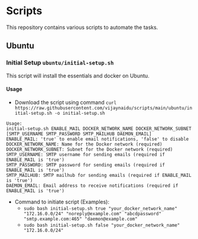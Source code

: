 # Scripts
This repository contains various scripts to automate the tasks.

## Ubuntu
### Initial Setup `ubuntu/initial-setup.sh`
This script will install the essentials and docker on Ubuntu.
#### Usage
- Download the script using command `curl https://raw.githubusercontent.com/vijaynaidu/scripts/main/ubuntu/initial-setup.sh -o initial-setup.sh`
```
Usage: 
initial-setup.sh ENABLE_MAIL DOCKER_NETWORK_NAME DOCKER_NETWORK_SUBNET [SMTP_USERNAME SMTP_PASSWORD SMTP_MAILHUB DAEMON_EMAIL]
ENABLE_MAIL: 'true' to enable email notifications, 'false' to disable
DOCKER_NETWORK_NAME: Name for the Docker network (required)
DOCKER_NETWORK_SUBNET: Subnet for the Docker network (required)
SMTP_USERNAME: SMTP username for sending emails (required if ENABLE_MAIL is 'true')
SMTP_PASSWORD: SMTP password for sending emails (required if ENABLE_MAIL is 'true')
SMTP_MAILHUB: SMTP mailhub for sending emails (required if ENABLE_MAIL is 'true')
DAEMON_EMAIL: Email address to receive notifications (required if ENABLE_MAIL is 'true')
```
- Command to initiate script (Examples): 
    - `sudo bash initial-setup.sh true "your_docker_network_name" "172.16.0.0/24" "noreply@example.com" "abcdpassword" "smtp.example.com:465" "daemon@example.com"`    
    - `sudo bash initial-setup.sh false "your_docker_network_name" "172.16.0.0/24"`


